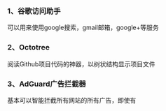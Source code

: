 ### 1、谷歌访问助手
可以用来使用google搜索，gmail邮箱，google+等服务
### 2、Octotree
阅读Github项目代码的神器，以树状结构显示项目文件
### 3、AdGuard广告拦截器
基本可以智能拦截所有网站的所有广告，即使有